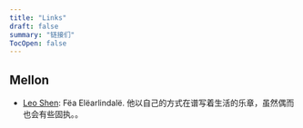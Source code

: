 ```yaml
---
title: "Links"
draft: false
summary: "链接们"
TocOpen: false
---
```


## Mellon

- [Leo Shen](https://szclsya.me): Fëa Elëarlindalë. 他以自己的方式在谱写着生活的乐章，虽然偶而也会有些固执。。